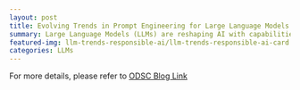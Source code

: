 ```yaml
---
layout: post
title: Evolving Trends in Prompt Engineering for Large Language Models (LLMs) with Built-in Responsible AI Practices
summary: Large Language Models (LLMs) are reshaping AI with capabilities like search/chatbots, We delve into four critical dimensions as Prompt Engineering, Evaluation, Optimization, and Responsible AI.
featured-img: llm-trends-responsible-ai/llm-trends-responsible-ai-card
categories: LLMs
---
```


For more details, please refer to [ODSC Blog Link](https://opendatascience.com/evolving-trends-in-prompt-engineering-for-large-language-models-llms-with-built-in-responsible-ai-practices/) 